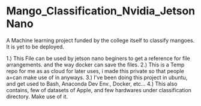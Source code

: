 # Mango_Classification_Nvidia_JetsonNano
A Machine learning project funded by the college itself to classify mangoes. It is yet to be deployed.

1.) This File can be used by jetson nano beginers to get a reference for file arrangements. and the way docker can save the files.
2.) This is a Temp repo for me as as cloud for later uses, i made this private so that people a=can make use of in anyways.
3.) I've been doing this project in ubuntu, and get used to Bash, Anaconda Dev Env., Docker, etc... 
4.) This also contains, few of datasets of Apple, and few hardwares under classification directory. Make use of it.
